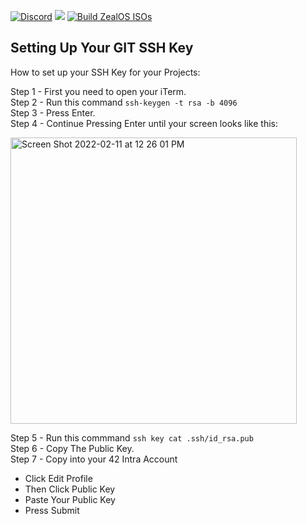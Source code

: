 [![Discord](https://img.shields.io/discord/934200098144022609?color=7289DA&label=Discord&logo=discord&logoColor=white)](https://discord.gg/qQvzPbTN8w) [![](https://img.shields.io/badge/wiki-documentation-forestgreen)](https://zeal-operating-system.github.io/ZealOS-wiki/) [![Build ZealOS ISOs](https://github.com/Zeal-Operating-System/ZealOS/actions/workflows/build.yml/badge.svg)](https://github.com/Zeal-Operating-System/ZealOS/actions/workflows/build.yml)

## Setting Up Your GIT SSH Key

How to set up your SSH Key for your Projects:

Step 1 - First you need to open your iTerm. <br>
Step 2 - Run this command `ssh-keygen -t rsa -b 4096` <br>
Step 3 - Press Enter. <br>
Step 4 - Continue Pressing Enter until your screen looks like this:

<img width="458" alt="Screen Shot 2022-02-11 at 12 26 01 PM" src="https://user-images.githubusercontent.com/58959408/153526481-819cb9e6-c02a-4fe1-b452-cfca07d1f2d3.png">

Step 5 - Run this commmand `ssh key cat .ssh/id_rsa.pub` <br>
Step 6 - Copy The Public Key. <br>
Step 7 - Copy into your 42 Intra Account
- Click Edit Profile
- Then Click Public Key
- Paste Your Public Key
- Press Submit

